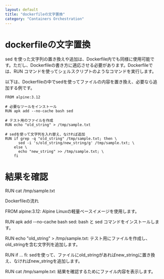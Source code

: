 ```yaml
---
layout: default
title: "dockerfileの文字置換"
category: "Containers Orchestration"
---
```

# dockerfileの文字置換
sed を使った文字列の置き換えや追加は、Dockerfile内でも同様に使用可能です。ただし、Dockerfileの書き方に適応させる必要があります。Dockerfileでは、RUN コマンドを使ってシェルスクリプトのようなコマンドを実行します。

以下は、Dockerfileの中でsedを使ってファイルの内容を置き換え、必要なら追加する例です。

```
FROM alpine:3.12

# 必要なツールをインストール
RUN apk add --no-cache bash sed

# テスト用のファイルを作成
RUN echo "old_string" > /tmp/sample.txt

# sedを使って文字列を入れ替え、なければ追加
RUN if grep -q "old_string" /tmp/sample.txt; then \
      sed -i 's/old_string/new_string/g' /tmp/sample.txt; \
    else \
      echo "new_string" >> /tmp/sample.txt; \
    fi
```

# 結果を確認

RUN cat /tmp/sample.txt

Dockerfileの流れ

FROM alpine:3.12: Alpine Linuxの軽量ベースイメージを使用します。

RUN apk add --no-cache bash sed: bash と sed コマンドをインストールします。

RUN echo "old_string" > /tmp/sample.txt: テスト用にファイルを作成し、old_stringを含む文字列を追加します。

RUN if ... fi: sedを使って、ファイルにold_stringがあればnew_stringに置き換え、なければnew_stringを追加します。

RUN cat /tmp/sample.txt: 結果を確認するためにファイル内容を表示します。
